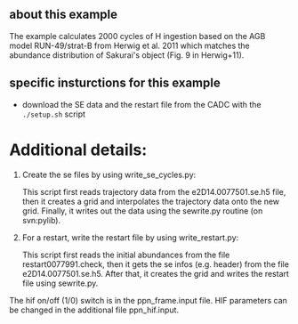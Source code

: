 ## about this example

The example calculates 2000 cycles of H ingestion
based on the AGB model RUN-49/strat-B from Herwig et al. 2011
which matches the abundance distribution of Sakurai's object (Fig. 9 in Herwig+11).

## specific insturctions for this example

* download the SE data and the restart file from the CADC with the 
`./setup.sh` script


# Additional details:

1. Create the se files by using write_se_cycles.py:

	This script first reads trajectory data
	from the e2D14.0077501.se.h5 file,
	then it creates a grid and interpolates the trajectory
	data onto the new grid. Finally, it writes out
	the data using the sewrite.py routine (on svn:pylib).

2. For a restart, write the restart file by using write_restart.py:

	This script first reads the initial abundances from the file 
        restart0077991.check, then it gets the se infos (e.g. header) 
        from the file e2D14.0077501.se.h5.
	After that, it creates the grid and writes the restart
	file using sewrite.py.
	
The hif on/off (1/0) switch is in the ppn_frame.input file.
HIF parameters can be changed in the additional file ppn_hif.input.


